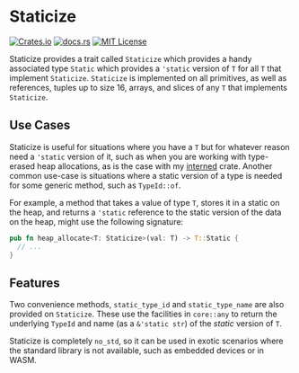# Staticize

[![Crates.io](https://img.shields.io/crates/v/staticize)](https://crates.io/crates/staticize)
[![docs.rs](https://img.shields.io/docsrs/staticize?label=docs)](https://docs.rs/staticize/latest/staticize/)
[![MIT License](https://img.shields.io/github/license/sam0x17/staticize)](https://github.com/sam0x17/staticize/blob/main/LICENSE)

Staticize provides a trait called `Staticize` which provides a handy associated type `Static`
which provides a `'static` version of `T` for all `T` that implement `Staticize`. `Staticize`
is implemented on all primitives, as well as references, tuples up to size 16, arrays, and
slices of any `T` that implements `Staticize`.

## Use Cases

Staticize is useful for situations where you have a `T` but for whatever reason need a
`'static` version of it, such as when you are working with type-erased heap allocations, as is
the case with my [interned](https://crates.io/crates/interned) crate. Another common use-case
is situations where a static version of a type is needed for some generic method, such as
`TypeId::of`.

For example, a method that takes a value of type `T`, stores it in a static on the heap, and
returns a `'static` reference to the static version of the data on the heap, might use the
following signature:

```rust
pub fn heap_allocate<T: Staticize>(val: T) -> T::Static {
  // ...
}
```

## Features

Two convenience methods, `static_type_id` and `static_type_name` are also provided on
`Staticize`. These use the facilities in `core::any` to return the underlying `TypeId` and
name (as a `&'static str`) of the _static_ version of `T`.

Staticize is completely `no_std`, so it can be used in exotic scenarios where the standard
library is not available, such as embedded devices or in WASM.
